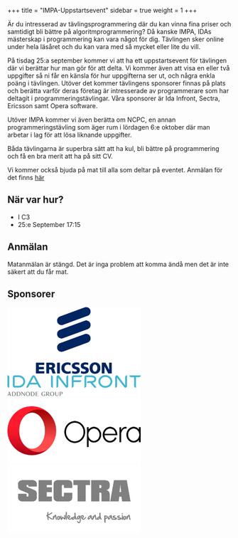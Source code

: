 +++
title = "IMPA-Uppstartsevent"
sidebar = true
weight = 1
+++


Är du intresserad av tävlingsprogrammering där du kan vinna fina priser och samtidigt bli bättre på algoritmprogrammering? Då kanske IMPA, IDAs mästerskap i programmering kan vara något för dig. Tävlingen sker online under hela läsåret och du kan vara med så mycket eller lite du vill.

På tisdag 25:a september kommer vi att ha ett uppstartsevent för tävlingen där vi berättar hur man gör för att delta. Vi kommer även att visa en eller två uppgifter så ni får en känsla för hur uppgifterna ser ut, och några enkla poäng i tävlingen. Utöver det kommer tävlingens sponsorer finnas på plats och berätta varför deras företag är intresserade av programmerare som har deltagit i programmeringstävlingar. Våra sponsorer är Ida Infront, Sectra, Ericsson samt Opera software.

Utöver IMPA kommer vi även berätta om NCPC, en annan programmeringstävling som äger rum i lördagen 6:e oktober där man arbetar i lag för att lösa liknande uppgifter.

Båda tävlingarna är superbra sätt att ha kul, bli bättre på programmering och få en bra merit att ha på sitt CV.

Vi kommer också bjuda på mat till alla som deltar på eventet. Anmälan för det finns [här](https://goo.gl/forms/HufK9lB5gclpSXbm1)


## När var hur?

- I C3
- 25:e September 17:15

## Anmälan

Matanmälan är stängd. Det är inga problem att komma ändå men det är inte säkert att du får mat.



## Sponsorer
[![Ericsson logo](/assets/ericsson_logo.png)](https://www.ericsson.com/en)
[![Ida Infront logo](/assets/idainfront_logo.png)](https://www.idainfront.se/en/)
[![Opera logo](/assets/opera_logo.png)](https://www.opera.com/)
[![Sectra logo](/assets/sectra_logo.jpg)](http://www.sectra.com/jobs)
